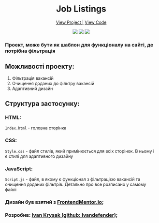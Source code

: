 <h1 align="center">Job Listings</h1>

<div align="center">
    <a href="https://ivandefender.github.io/Job-Listings/">View Project |</a>
    <a href="https://github.com/Ivandefender/Job-Listings">View Code</a>
</div>

<p align="center">
<img src="https://img.shields.io/badge/HTML-orange?style=for-the-badge&logo=html&logoColor=orange">
<img src="https://img.shields.io/badge/css-blue?style=for-the-badge&logo=css&logoColor=blue">
<img src="https://img.shields.io/badge/JavaScript-yellow?style=for-the-badge&logo=JavaScript&logoColor=yellow&labelColor=black">
</p>

### **Проект, може бути як шаблон для функціоналу на сайті, де потрібна фільтрація**

## Можливості проекту:

1. Фільтрація вакансій
2. Очищення доданих до фільтру вакансій
3. Адаптивний дизайн

## Структура застосунку:

### HTML:

`Index.html` - головна сторінка

### CSS:

`Style.css` - файл стилів, який примінюється для всіх сторінок. В ньому і є стилі для адаптивного дизайну

### JavaScript:

`Script.js` - файл, в якому є функціонал з фільтрацією вакансій та очищення доданих фільтрів. Детально про все розписано у самому файлі

### Дизайн був взятий з [FrontendMentor.io](https://www.frontendmentor.io/challenges/job-listings-with-filtering-ivstIPCt);

### Розробив: [Ivan Krysak (github: Ivandefender)](https://github.com/Ivandefender);
